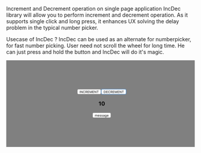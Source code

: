 Increment and Decrement operation on single page application
IncDec library will allow you to perform increment and decrement operation. As it supports single click and long press, it enhances UX solving the delay problem in the typical number picker.

Usecase of IncDec ?
IncDec can be used as an alternate for numberpicker, for fast number picking. User need not scroll the wheel for long time. He can just press and hold the button and IncDec will do it's magic.

![](images/sos1.png)


